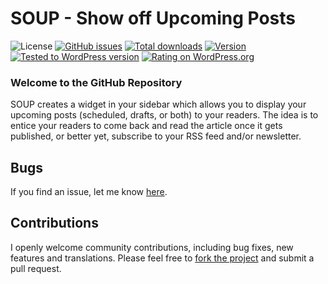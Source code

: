 # SOUP - Show off Upcoming Posts
![License](https://img.shields.io/badge/license-GPL--2.0%2B-green.svg) [![GitHub issues](http://img.shields.io/github/issues/theukedge/soup-show-off-upcoming-posts.svg)](https://github.com/theukedge/soup-show-off-upcoming-posts/issues) [![Total downloads](http://img.shields.io/wordpress/plugin/dt/soup-show-off-upcoming-posts.svg)](https://wordpress.org/extend/plugins/soup-show-off-upcoming-posts/stats/) [![Version](https://img.shields.io/wordpress/plugin/v/soup-show-off-upcoming-posts.svg)](https://wordpress.org/extend/plugins/soup-show-off-upcoming-posts/changelog/) [![Tested to WordPress version](https://img.shields.io/wordpress/v/soup-show-off-upcoming-posts.svg)](https://wordpress.org/plugins/soup-show-off-upcoming-posts/) [![Rating on WordPress.org](http://img.shields.io/wordpress/plugin/r/soup-show-off-upcoming-posts.svg)](https://wordpress.org/support/view/plugin-reviews/soup-show-off-upcoming-posts)

### Welcome to the GitHub Repository

SOUP creates a widget in your sidebar which allows you to display your upcoming posts (scheduled, drafts, or both) to your readers. The idea is to entice your readers to come back and read the article once it gets published, or better yet, subscribe to your RSS feed and/or newsletter.

## Bugs ##
If you find an issue, let me know [here](https://github.com/theukedge/soup-show-off-upcoming-posts/issues/new).

## Contributions ##
I openly welcome community contributions, including bug fixes, new features and translations. Please feel free to [fork the project](https://github.com/theukedge/soup-show-off-upcoming-posts/fork) and submit a pull request.